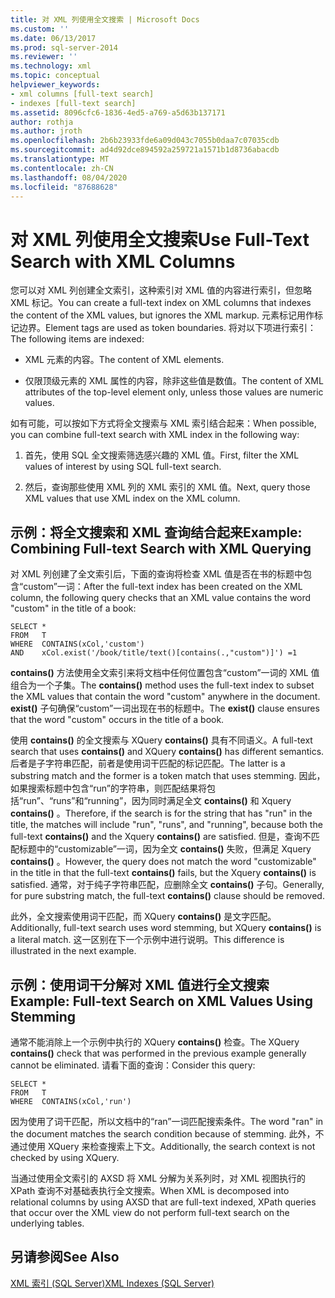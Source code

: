 ```yaml
---
title: 对 XML 列使用全文搜索 | Microsoft Docs
ms.custom: ''
ms.date: 06/13/2017
ms.prod: sql-server-2014
ms.reviewer: ''
ms.technology: xml
ms.topic: conceptual
helpviewer_keywords:
- xml columns [full-text search]
- indexes [full-text search]
ms.assetid: 8096cfc6-1836-4ed5-a769-a5d63b137171
author: rothja
ms.author: jroth
ms.openlocfilehash: 2b6b23933fde6a09d043c7055b0daa7c07035cdb
ms.sourcegitcommit: ad4d92dce894592a259721a1571b1d8736abacdb
ms.translationtype: MT
ms.contentlocale: zh-CN
ms.lasthandoff: 08/04/2020
ms.locfileid: "87688628"
---
```

# <a name="use-full-text-search-with-xml-columns"></a><span data-ttu-id="bb196-102">对 XML 列使用全文搜索</span><span class="sxs-lookup"><span data-stu-id="bb196-102">Use Full-Text Search with XML Columns</span></span>
  <span data-ttu-id="bb196-103">您可以对 XML 列创建全文索引，这种索引对 XML 值的内容进行索引，但忽略 XML 标记。</span><span class="sxs-lookup"><span data-stu-id="bb196-103">You can create a full-text index on XML columns that indexes the content of the XML values, but ignores the XML markup.</span></span> <span data-ttu-id="bb196-104">元素标记用作标记边界。</span><span class="sxs-lookup"><span data-stu-id="bb196-104">Element tags are used as token boundaries.</span></span> <span data-ttu-id="bb196-105">将对以下项进行索引：</span><span class="sxs-lookup"><span data-stu-id="bb196-105">The following items are indexed:</span></span>  
  
-   <span data-ttu-id="bb196-106">XML 元素的内容。</span><span class="sxs-lookup"><span data-stu-id="bb196-106">The content of XML elements.</span></span>  
  
-   <span data-ttu-id="bb196-107">仅限顶级元素的 XML 属性的内容，除非这些值是数值。</span><span class="sxs-lookup"><span data-stu-id="bb196-107">The content of XML attributes of the top-level element only, unless those values are numeric values.</span></span>  
  
 <span data-ttu-id="bb196-108">如有可能，可以按如下方式将全文搜索与 XML 索引结合起来：</span><span class="sxs-lookup"><span data-stu-id="bb196-108">When possible, you can combine full-text search with XML index in the following way:</span></span>  
  
1.  <span data-ttu-id="bb196-109">首先，使用 SQL 全文搜索筛选感兴趣的 XML 值。</span><span class="sxs-lookup"><span data-stu-id="bb196-109">First, filter the XML values of interest by using SQL full-text search.</span></span>  
  
2.  <span data-ttu-id="bb196-110">然后，查询那些使用 XML 列的 XML 索引的 XML 值。</span><span class="sxs-lookup"><span data-stu-id="bb196-110">Next, query those XML values that use XML index on the XML column.</span></span>  
  
## <a name="example-combining-full-text-search-with-xml-querying"></a><span data-ttu-id="bb196-111">示例：将全文搜索和 XML 查询结合起来</span><span class="sxs-lookup"><span data-stu-id="bb196-111">Example: Combining Full-text Search with XML Querying</span></span>  
 <span data-ttu-id="bb196-112">对 XML 列创建了全文索引后，下面的查询将检查 XML 值是否在书的标题中包含“custom”一词：</span><span class="sxs-lookup"><span data-stu-id="bb196-112">After the full-text index has been created on the XML column, the following query checks that an XML value contains the word "custom" in the title of a book:</span></span>  
  
```  
SELECT *   
FROM   T   
WHERE  CONTAINS(xCol,'custom')   
AND    xCol.exist('/book/title/text()[contains(.,"custom")]') =1  
```  
  
 <span data-ttu-id="bb196-113">**contains()** 方法使用全文索引来将文档中任何位置包含“custom”一词的 XML 值组合为一个子集。</span><span class="sxs-lookup"><span data-stu-id="bb196-113">The **contains()** method uses the full-text index to subset the XML values that contain the word "custom" anywhere in the document.</span></span> <span data-ttu-id="bb196-114">**exist()** 子句确保“custom”一词出现在书的标题中。</span><span class="sxs-lookup"><span data-stu-id="bb196-114">The **exist()** clause ensures that the word "custom" occurs in the title of a book.</span></span>  
  
 <span data-ttu-id="bb196-115">使用 **contains()** 的全文搜索与 XQuery **contains()** 具有不同语义。</span><span class="sxs-lookup"><span data-stu-id="bb196-115">A full-text search that uses **contains()** and XQuery **contains()** has different semantics.</span></span> <span data-ttu-id="bb196-116">后者是子字符串匹配，前者是使用词干匹配的标记匹配。</span><span class="sxs-lookup"><span data-stu-id="bb196-116">The latter is a substring match and the former is a token match that uses stemming.</span></span> <span data-ttu-id="bb196-117">因此，如果搜索标题中包含“run”的字符串，则匹配结果将包括“run”、“runs”和“running”，因为同时满足全文 **contains()** 和 Xquery **contains()** 。</span><span class="sxs-lookup"><span data-stu-id="bb196-117">Therefore, if the search is for the string that has "run" in the title, the matches will include "run", "runs", and "running", because both the full-text **contains()** and the Xquery **contains()** are satisfied.</span></span> <span data-ttu-id="bb196-118">但是，查询不匹配标题中的“customizable”一词，因为全文 **contains()** 失败，但满足 Xquery **contains()** 。</span><span class="sxs-lookup"><span data-stu-id="bb196-118">However, the query does not match the word "customizable" in the title in that the full-text **contains()** fails, but the Xquery **contains()** is satisfied.</span></span> <span data-ttu-id="bb196-119">通常，对于纯子字符串匹配，应删除全文 **contains()** 子句。</span><span class="sxs-lookup"><span data-stu-id="bb196-119">Generally, for pure substring match, the full-text **contains()** clause should be removed.</span></span>  
  
 <span data-ttu-id="bb196-120">此外，全文搜索使用词干匹配，而 XQuery **contains()** 是文字匹配。</span><span class="sxs-lookup"><span data-stu-id="bb196-120">Additionally, full-text search uses word stemming, but XQuery **contains()** is a literal match.</span></span> <span data-ttu-id="bb196-121">这一区别在下一个示例中进行说明。</span><span class="sxs-lookup"><span data-stu-id="bb196-121">This difference is illustrated in the next example.</span></span>  
  
## <a name="example-full-text-search-on-xml-values-using-stemming"></a><span data-ttu-id="bb196-122">示例：使用词干分解对 XML 值进行全文搜索</span><span class="sxs-lookup"><span data-stu-id="bb196-122">Example: Full-text Search on XML Values Using Stemming</span></span>  
 <span data-ttu-id="bb196-123">通常不能消除上一个示例中执行的 XQuery **contains()** 检查。</span><span class="sxs-lookup"><span data-stu-id="bb196-123">The XQuery **contains()** check that was performed in the previous example generally cannot be eliminated.</span></span> <span data-ttu-id="bb196-124">请看下面的查询：</span><span class="sxs-lookup"><span data-stu-id="bb196-124">Consider this query:</span></span>  
  
```  
SELECT *   
FROM   T   
WHERE  CONTAINS(xCol,'run')   
```  
  
 <span data-ttu-id="bb196-125">因为使用了词干匹配，所以文档中的“ran”一词匹配搜索条件。</span><span class="sxs-lookup"><span data-stu-id="bb196-125">The word "ran" in the document matches the search condition because of stemming.</span></span> <span data-ttu-id="bb196-126">此外，不通过使用 XQuery 来检查搜索上下文。</span><span class="sxs-lookup"><span data-stu-id="bb196-126">Additionally, the search context is not checked by using XQuery.</span></span>  
  
 <span data-ttu-id="bb196-127">当通过使用全文索引的 AXSD 将 XML 分解为关系列时，对 XML 视图执行的 XPath 查询不对基础表执行全文搜索。</span><span class="sxs-lookup"><span data-stu-id="bb196-127">When XML is decomposed into relational columns by using AXSD that are full-text indexed, XPath queries that occur over the XML view do not perform full-text search on the underlying tables.</span></span>  
  
## <a name="see-also"></a><span data-ttu-id="bb196-128">另请参阅</span><span class="sxs-lookup"><span data-stu-id="bb196-128">See Also</span></span>  
 [<span data-ttu-id="bb196-129">XML 索引 (SQL Server)</span><span class="sxs-lookup"><span data-stu-id="bb196-129">XML Indexes &#40;SQL Server&#41;</span></span>](xml-indexes-sql-server.md)  
  
  
